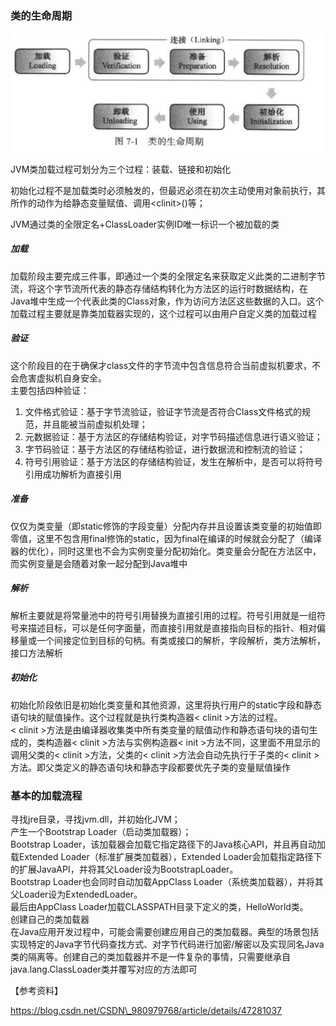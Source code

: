 ### 类的生命周期

![](/assets/201708080034.png)

JVM类加载过程可划分为三个过程：装载、链接和初始化

初始化过程不是加载类时必须触发的，但最迟必须在初次主动使用对象前执行，其所作的动作为给静态变量赋值、调用&lt;clinit&gt;\(\)等；

JVM通过类的全限定名+ClassLoader实例ID唯一标识一个被加载的类

##### 加载

加载阶段主要完成三件事，即通过一个类的全限定名来获取定义此类的二进制字节流，将这个字节流所代表的静态存储结构转化为方法区的运行时数据结构，在Java堆中生成一个代表此类的Class对象，作为访问方法区这些数据的入口。这个加载过程主要就是靠类加载器实现的，这个过程可以由用户自定义类的加载过程

##### 验证

这个阶段目的在于确保才class文件的字节流中包含信息符合当前虚拟机要求，不会危害虚拟机自身安全。  
主要包括四种验证：

1. 文件格式验证：基于字节流验证，验证字节流是否符合Class文件格式的规范，并且能被当前虚拟机处理；
2. 元数据验证：基于方法区的存储结构验证，对字节码描述信息进行语义验证；
3. 字节码验证：基于方法区的存储结构验证，进行数据流和控制流的验证；
4. 符号引用验证：基于方法区的存储结构验证，发生在解析中，是否可以将符号引用成功解析为直接引用

##### 准备

仅仅为类变量（即static修饰的字段变量）分配内存并且设置该类变量的初始值即零值，这里不包含用final修饰的static，因为final在编译的时候就会分配了（编译器的优化），同时这里也不会为实例变量分配初始化。类变量会分配在方法区中，而实例变量是会随着对象一起分配到Java堆中

##### 解析

解析主要就是将常量池中的符号引用替换为直接引用的过程。符号引用就是一组符号来描述目标，可以是任何字面量，而直接引用就是直接指向目标的指针、相对偏移量或一个间接定位到目标的句柄。有类或接口的解析，字段解析，类方法解析，接口方法解析

##### 初始化

初始化阶段依旧是初始化类变量和其他资源，这里将执行用户的static字段和静态语句块的赋值操作。这个过程就是执行类构造器&lt; clinit &gt;方法的过程。  
&lt; clinit &gt;方法是由编译器收集类中所有类变量的赋值动作和静态语句块的语句生成的，类构造器&lt; clinit &gt;方法与实例构造器&lt; init &gt;方法不同，这里面不用显示的调用父类的&lt; clinit &gt;方法，父类的&lt; clinit &gt;方法会自动先执行于子类的&lt; clinit &gt;方法。即父类定义的静态语句块和静态字段都要优先子类的变量赋值操作

### 基本的加载流程

寻找jre目录，寻找jvm.dll，并初始化JVM；  
 产生一个Bootstrap Loader（启动类加载器）；  
 Bootstrap Loader，该加载器会加载它指定路径下的Java核心API，并且再自动加载Extended Loader（标准扩展类加载器），Extended Loader会加载指定路径下的扩展JavaAPI，并将其父Loader设为BootstrapLoader。  
 Bootstrap Loader也会同时自动加载AppClass Loader（系统类加载器），并将其父Loader设为ExtendedLoader。  
 最后由AppClass Loader加载CLASSPATH目录下定义的类，HelloWorld类。  
 创建自己的类加载器  
 在Java应用开发过程中，可能会需要创建应用自己的类加载器。典型的场景包括实现特定的Java字节代码查找方式、对字节代码进行加密/解密以及实现同名Java类的隔离等。创建自己的类加载器并不是一件复杂的事情，只需要继承自java.lang.ClassLoader类并覆写对应的方法即可



【参考资料】

https://blog.csdn.net/CSDN\_980979768/article/details/47281037

